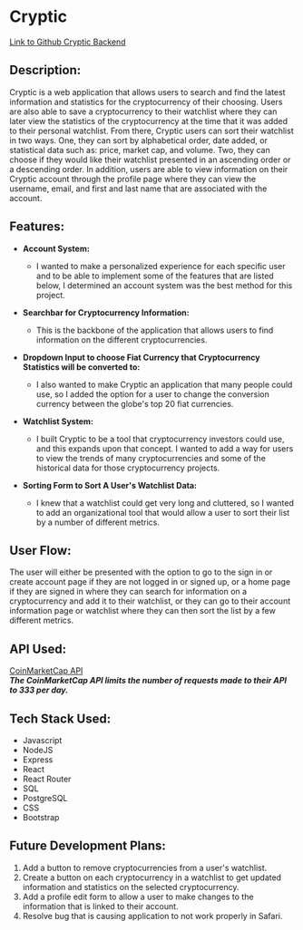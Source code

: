 # Cryptic

[Link to Github Cryptic Backend](https://github.com/logan-taggart/Cryptic-Back)


## Description:

Cryptic is a web application that allows users to search and find the latest information and statistics for the cryptocurrency of their choosing. Users are also able to save a cryptocurrency to their watchlist where they can later view the statistics of the cryptocurrency at the time that it was added to their personal watchlist. From there, Cryptic users can sort their watchlist in two ways. One, they can sort by alphabetical order, date added, or statistical data such as: price, market cap, and volume. Two, they can choose if they would like their watchlist presented in an ascending order or a descending order. In addition, users are able to view information on their Cryptic account through the profile page where they can view the username, email, and first and last name that are associated with the account.


## Features:

* **Account System:** <br />
	* I wanted to make a personalized experience for each specific user and to be able to implement some of the features that are listed below, I determined an account system was the best method for this project. <br />

* **Searchbar for Cryptocurrency Information:** <br />
	* This is the backbone of the application that allows users to find information on the different cryptocurrencies.

* **Dropdown Input to choose Fiat Currency that Cryptocurrency Statistics will be converted to:** <br />
	* I also wanted to make Cryptic an application that many people could use, so I added the option for a user to change the conversion currency between the globe's top 20 fiat currencies.

* **Watchlist System:** <br />
	* I built Cryptic to be a tool that cryptocurrency investors could use, and this expands upon that concept. I wanted to add a way for users to view the trends of many cryptocurrencies and some of the historical data for those cryptocurrency projects.

* **Sorting Form to Sort A User's Watchlist Data:**
	* I knew that a watchlist could get very long and cluttered, so I wanted to add an organizational tool that would allow a user to sort their list by a number of different metrics.

## User Flow:

The user will either be presented with the option to go to the sign in or create account page if they are not logged in or signed up, or a home page if they are signed in where they can search for information on a cryptocurrency and add it to their watchlist, or they can go to their account information page or watchlist where they can then sort the list by a few different metrics.


## API Used:

[CoinMarketCap API](https://coinmarketcap.com/api/) <br />
***The CoinMarketCap API limits the number of requests made to their API to 333 per day.***


## Tech Stack Used:

* Javascript
* NodeJS
* Express
* React
* React Router
* SQL
* PostgreSQL
* CSS
* Bootstrap

## Future Development Plans:

1. Add a button to remove cryptocurrencies from a user's watchlist.
2. Create a button on each cryptocurrency in a watchlist to get updated information and statistics on the selected cryptocurrency.
3. Add a profile edit form to allow a user to make changes to the information that is linked to their account.
4. Resolve bug that is causing application to not work properly in Safari.
